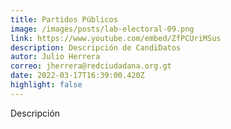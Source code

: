 ```yaml
---
title: Partidos Públicos
image: /images/posts/lab-electoral-09.png
link: https://www.youtube.com/embed/ZfPCUriMSus
description: Descripción de CandiDatos
autor: Julio Herrera
correo: jherrera@redciudadana.org.gt
date: 2022-03-17T16:39:00.420Z
highlight: false
---
```

Descripción
